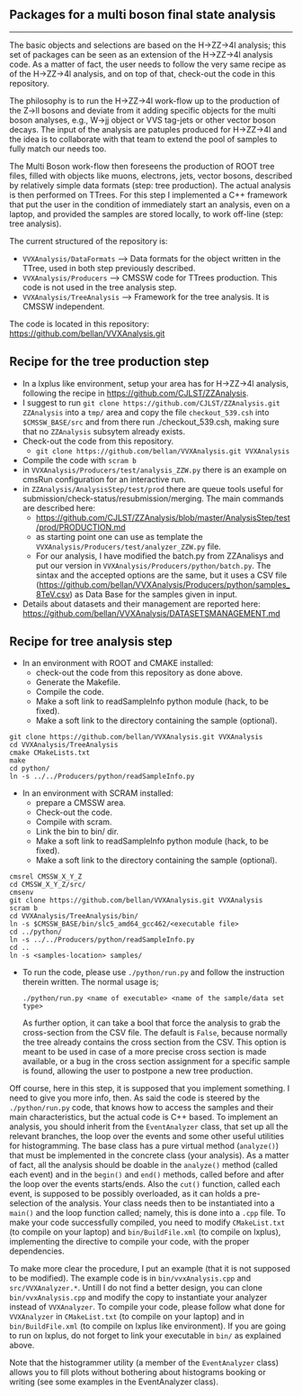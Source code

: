 Packages for a multi boson final state analysis
-----------------------------------------------
-----------------------------------------------

The basic objects and selections are based on the H->ZZ->4l analysis; this set of packages can be seen as an extension of the H->ZZ->4l analysis code. 
As a matter of fact, the user needs to follow the very same recipe as of the H->ZZ->4l analysis, and on top of that, check-out the code in this repository.

The philosophy is to run the H->ZZ->4l work-flow up to the production of the Z->ll bosons and deviate from it adding specific objects for the multi boson analyses, e.g.,
W->jj object or VVS tag-jets or other vector boson decays. The input of the analysis are patuples produced for H->ZZ->4l and the idea is to collaborate with that team to extend the
pool of samples to fully match our needs too. 

The Multi Boson work-flow then foreseens the production of ROOT tree files, filled with objects like muons, electrons, jets, vector bosons, described by relatively 
simple data formats (step: tree production).
The actual analysis is then performed on TTrees. For this step I implemented a C++ framework that put the user in the condition of immediately start an analysis, even on a laptop, 
and provided the samples are stored locally, to work off-line (step: tree analysis).

The current structured of the repository is:
- ```VVXAnalysis/DataFormats```  --> Data formats for the object written in the TTree, used in both step previously described.
- ```VVXAnalysis/Producers```    --> CMSSW code for TTrees production. This code is not used in the tree analysis step.
- ```VVXAnalysis/TreeAnalysis``` --> Framework for the tree analysis. It is CMSSW independent.

The code is located in this repository: https://github.com/bellan/VVXAnalysis.git

Recipe for the tree production step
-----------------------------------

- In a lxplus like environment, setup your area has for H->ZZ->4l analysis, following the recipe in https://github.com/CJLST/ZZAnalysis.
- I suggest to run ```git clone https://github.com/CJLST/ZZAnalysis.git ZZAnalysis``` into a ```tmp/``` area and copy the file ```checkout_539.csh```
  into ```$CMSSW_BASE/src``` and from there run ./checkout_539.csh, making sure that no ```ZZAnalysis``` subsytem already exists.
- Check-out the code from this repository.
  - ```git clone https://github.com/bellan/VVXAnalysis.git VVXAnalysis```
- Compile the code with ```scram b```
- in ```VVXAnalysis/Producers/test/analysis_ZZW.py``` there is an example on cmsRun configuration for an interactive run.
- in ```ZZAnalysis/AnalysisStep/test/prod``` there are queue tools useful for submission/check-status/resubmission/merging.
  The main commands are described here:
  - https://github.com/CJLST/ZZAnalysis/blob/master/AnalysisStep/test/prod/PRODUCTION.md 
  - as starting point one can use as template the ```VVXAnalysis/Producers/test/analyzer_ZZW.py``` file.
  - For our analysis, I have modified the batch.py from ZZAnalisys and put our version in ```VVXAnalysis/Producers/python/batch.py```. 
    The sintax and the accepted options are the same, but it uses a CSV file (https://github.com/bellan/VVXAnalysis/Producers/python/samples_8TeV.csv) 
    as Data Base for the samples given in input.
 - Details about datasets and their management are reported here: https://github.com/bellan/VVXAnalysis/DATASETSMANAGEMENT.md


Recipe for tree analysis step
-----------------------------

- In an environment with ROOT and CMAKE installed:
  - check-out the code from this repository as done above.
  - Generate the Makefile.
  - Compile the code.
  - Make a soft link to readSampleInfo python module (hack, to be fixed).
  - Make a soft link to the directory containing the sample (optional).

```
git clone https://github.com/bellan/VVXAnalysis.git VVXAnalysis
cd VVXAnalysis/TreeAnalysis
cmake CMakeLists.txt
make
cd python/
ln -s ../../Producers/python/readSampleInfo.py
```

- In an environment with SCRAM installed:
  - prepare a CMSSW area. 
  - Check-out the code.
  - Compile with scram.
  - Link the bin to bin/ dir.
  - Make a soft link to readSampleInfo python module (hack, to be fixed).
  - Make a soft link to the directory containing the sample (optional).

```
cmsrel CMSSW_X_Y_Z
cd CMSSW_X_Y_Z/src/
cmsenv
git clone https://github.com/bellan/VVXAnalysis.git VVXAnalysis
scram b
cd VVXAnalysis/TreeAnalysis/bin/
ln -s $CMSSW_BASE/bin/slc5_amd64_gcc462/<executable file>
cd ../python/
ln -s ../../Producers/python/readSampleInfo.py
cd ..
ln -s <samples-location> samples/

```

- To run the code, please use ```./python/run.py``` and follow the instruction therein written. The normal usage is;
  
  ```./python/run.py <name of executable> <name of the sample/data set type>```

  As further option, it can take a bool that force the analysis to grab the cross-section from the CSV file. 
  The default is ```False```, because normally the tree already contains the cross section from the CSV. This option is meant to be used in case of
  a more precise cross section is made available, or a bug in the cross section assignment for a specific sample is found, allowing the user to postpone a new tree production.

Off course, here in this step, it is supposed that you implement something. I need to give you more info, then. As said the code is steered by the ```./python/run.py``` code, that knows 
how to access the samples and their main characteristics, but the actual code is C++ based.
To implement an analysis, you should inherit from the ```EventAnalyzer``` class, that set up all the relevant branches, the loop over the events and some other useful utilities for
histogramming. The base class has a pure virtual method (```analyze()```) that must be implemented in the concrete class (your analysis). As a matter of fact, all the analysis should be doable
in the ```analyze()``` method (called each event) and in the ```begin()``` and ```end()``` methods, called before and after the loop over the events starts/ends.
Also the ```cut()``` function, called each event, is supposed to be possibly overloaded, as it can holds a pre-selection of the analysis.
Your class needs then to be instantiated into a ```main()``` and the loop function called; namely, this is done into a ```.cpp``` file.
To make your code successfully compiled, you need to modify ```CMakeList.txt``` (to compile on your laptop) and ```bin/BuildFile.xml``` (to compile on lxplus), 
implementing the directive to compile your code, with the proper dependencies.

To make more clear the procedure, I put an example (that it is not supposed to be modified). The example code is in ```bin/vvxAnalysis.cpp``` and ```src/VVXAnalyzer.*```. 
Untill I do not find a better design, you can clone ```bin/vvxAnalysis.cpp``` and modify the copy to instantiate your analyzer instead of ```VVXAnalyzer```.
To compile your code, please follow what done for ```VVXAnalyzer``` in ```CMakeList.txt``` (to compile on your laptop) and in ```bin/BuildFile.xml``` (to compile on lxplus like environment). 
If you are going to run on lxplus, do not forget to link your executable in ```bin/``` as explained above.

Note that the histogrammer utility (a member of the ```EventAnalyzer``` class) allows you to fill plots without bothering 
about histograms booking or writing (see some examples in the EventAnalyzer class).
